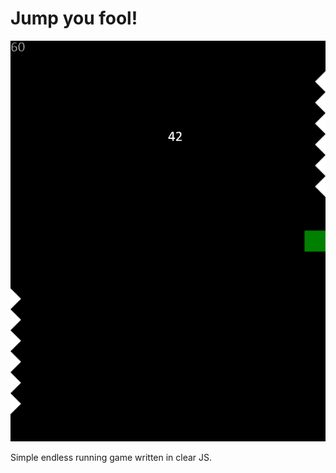 Jump you fool!
==============

![Screenshot](screenshot.png)

Simple endless running game written in clear JS.